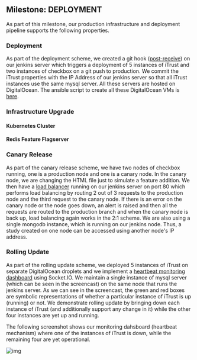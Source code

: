 ## Milestone: DEPLOYMENT
As part of this milestone, our production infrastructure and deployment pipeline supports the following properties.
### Deployment
As part of the deployment scheme, we created a git hook ([post-receive](https://github.ncsu.edu/rshah8/DevOps-Project/raw/m3/roles/iTrust_build/templates/pre-push.j2)) on our jenkins server which triggers a deployment of 5 instances of iTrust and two instances of checkbox on a git push to production. We commit the iTrust properties with the IP Address of our jenkins server so that all iTrust instances use the same mysql server. All these servers are hosted on DigitalOcean. The ansible script to create all these DigitalOcean VMs is [here](https://github.ncsu.edu/rshah8/DevOps-Project/raw/m3/roles/createVM/tasks/main.yml). 



### Infrastructure Upgrade

#### Kubernetes Cluster

#### Redis Feature Flagserver
### Canary Release
As part of the canary release scheme, we have two nodes of checkbox running, one is a production node and one is a canary node. In the canary node, we are changing the HTML file just to simulate a feature addition. We then have a [load balancer](https://github.ncsu.edu/rshah8/DevOps-Project/raw/m3/roles/checkbox_build/templates/loadBalancer.js) running on our jenkins server on port 80 which performs load balancing by routing 2 out of 3 requests to the production node and the third request to the canary node. If there is an error on the canary node or the node goes down, an alert is raised and then all the requests are routed to the production branch and when the canary node is back up, load balancing again works in the 2:1 scheme. We are also using a single mongodb instance, which is running on our jenkins node. Thus, a study created on one node can be accessed using another node's IP address.

### Rolling Update
As part of the rolling update scheme, we deployed 5 instances of iTrust on separate DigitalOcean droplets and we implement a [heartbeat monitoring dashboard](https://github.ncsu.edu/rshah8/DevOps-Project/raw/m3/roles/iTrust_build/templates/main.js) using Socket.IO. We maintain a single instance of mysql server (which can be seen in the screencast) on the same node that runs the jenkins server. As we can see in the screencast, the green and red boxes are symbolic representations of whether a particular instance of iTrust is up (running) or not. We demonstrate rolling update by bringing down each instance of iTrust (and additionally support any change in it) while the other four instances are yet up and running.

The following screenshot shows our monitoring dahsboard (heartbeat mechanism) where one of the instances of iTrust is down, while the remaining four are yet operational.

![img](https://github.ncsu.edu/rshah8/DevOps-Project/raw/m3/content/Monitoring_Screenshot.png)
